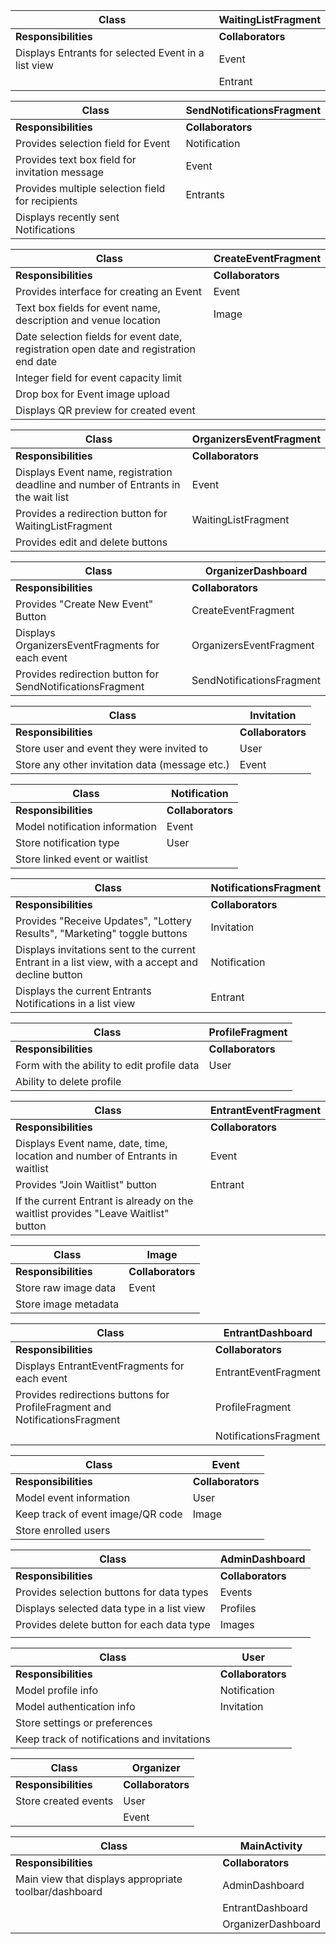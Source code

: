 | **Class**                                           | WaitingListFragment |
| --------------------------------------------------- | ------------------- |
| **Responsibilities**                                | **Collaborators**   |
| Displays Entrants for selected Event in a list view | Event               |
|                                                     | Entrant             |



| **Class**                                        | SendNotificationsFragment |
| ------------------------------------------------ | ------------------------- |
| **Responsibilities**                             | **Collaborators**         |
| Provides selection field for Event               | Notification              |
| Provides text box field for invitation message   | Event                     |
| Provides multiple selection field for recipients | Entrants                  |
| Displays recently sent Notifications             |                           |

| **Class**                                                                              | CreateEventFragment |
| -------------------------------------------------------------------------------------- | ------------------- |
| **Responsibilities**                                                                   | **Collaborators**   |
| Provides interface for creating an Event                                               | Event               |
| Text box fields for event name, description and venue location                         | Image               |
| Date selection fields for event date, registration open date and registration end date |                     |
| Integer field for event capacity limit                                                 |                     |
| Drop box for Event image upload                                                        |                     |
| Displays QR preview for created event                                                  |                     |


| **Class**                                                                          | OrganizersEventFragment |
| ---------------------------------------------------------------------------------- | ----------------------- |
| **Responsibilities**                                                               | **Collaborators**       |
| Displays Event name, registration deadline and number of Entrants in the wait list | Event                   |
| Provides a redirection button for WaitingListFragment                              | WaitingListFragment     |
| Provides edit and delete buttons                                                   |                         |


| **Class**                                                 | OrganizerDashboard       |
| --------------------------------------------------------- | ------------------------- |
| **Responsibilities**                                      | **Collaborators**         |
| Provides "Create New Event" Button                        | CreateEventFragment       |
| Displays OrganizersEventFragments for each event          | OrganizersEventFragment   |
| Provides redirection button for SendNotificationsFragment | SendNotificationsFragment |


| **Class**            | Invitation        |
| -------------------- | ----------------- |
| **Responsibilities** | **Collaborators** |
| Store user and event they were invited to | User |
| Store any other invitation data (message etc.) | Event |


| **Class**            | Notification     |
| -------------------- | ----------------- |
| **Responsibilities** | **Collaborators** |
| Model notification information | Event |
| Store notification type | User |
| Store linked event or waitlist | |


| **Class**                                                                                         | NotificationsFragment |
| ------------------------------------------------------------------------------------------------- | --------------------- |
| **Responsibilities**                                                                              | **Collaborators**     |
| Provides "Receive Updates", "Lottery Results", "Marketing" toggle buttons                         | Invitation            |
| Displays invitations sent to the current Entrant in a list view, with a accept and decline button | Notification          |
| Displays the current Entrants Notifications in a list view                                        | Entrant               |


| **Class**            | ProfileFragment   |
| -------------------- | ----------------- |
| **Responsibilities** | **Collaborators** |
| Form with the ability to edit profile data | User |
| Ability to delete profile | |


| **Class**                                                                          | EntrantEventFragment |
| ---------------------------------------------------------------------------------- | -------------------- |
| **Responsibilities**                                                               | **Collaborators**    |
| Displays Event name, date, time, location and number of Entrants in waitlist       | Event                |
| Provides "Join Waitlist" button                                                    | Entrant              |
| If the current Entrant is already on the waitlist provides "Leave Waitlist" button |                      |


| **Class**            | Image             |
| -------------------- | ----------------- |
| **Responsibilities** | **Collaborators** |
| Store raw image data | Event |
| Store image metadata | |


| **Class**                                                                   | EntrantDashboard      |
| --------------------------------------------------------------------------- | --------------------- |
| **Responsibilities**                                                        | **Collaborators**     |
| Displays EntrantEventFragments for each event                               | EntrantEventFragment  |
| Provides redirections buttons for ProfileFragment and NotificationsFragment | ProfileFragment       |
|                                                                             | NotificationsFragment |


| **Class**            | Event             |
| -------------------- | ----------------- |
| **Responsibilities** | **Collaborators** |
| Model event information | User |
| Keep track of event image/QR code | Image |
| Store enrolled users | |


| **Class**                                  | AdminDashboard    |
| ------------------------------------------ | ----------------- |
| **Responsibilities**                       | **Collaborators** |
| Provides selection buttons for data types  | Events            |
| Displays selected data type in a list view | Profiles          |
| Provides delete button for each data type  | Images            |
|                                            |                   |


| **Class**            | User              |
| -------------------- | ----------------- |
| **Responsibilities** | **Collaborators** |
| Model profile info | Notification |
| Model authentication info | Invitation |
| Store settings or preferences | |
| Keep track of notifications and invitations  |  |


| **Class**            | Organizer              |
| -------------------- | ----------------- |
| **Responsibilities** | **Collaborators** |
| Store created events | User |
| | Event |


| **Class**            | **MainActivity**  |
| -------------------- | ----------------- |
| **Responsibilities** | **Collaborators** |
| Main view that displays appropriate toolbar/dashboard | AdminDashboard |
| | EntrantDashboard |
| | OrganizerDashboard |
